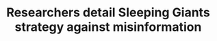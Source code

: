 ---
title: 'Researchers detail Sleeping Giants strategy against misinformation'

year: 2021

venue: "Tech Policy Press"

link: "https://techpolicy.press/researchers-detail-sleeping-giants-strategy-against-misinformation/"

archive: "https://web.archive.org/web/20210531104205/https://techpolicy.press/researchers-detail-sleeping-giants-strategy-against-misinformation/"

related_paper: "Follow the Money: Analyzing @slpng_giants_pt's Strategy to Combat Misinformation"

---